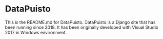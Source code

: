 # DataPuisto

This is the README.md for DataPuisto. DataPuisto is a Django site that
has been running since 2018. It has been originally developed with Visual Studio
2017 in Windows environment.
